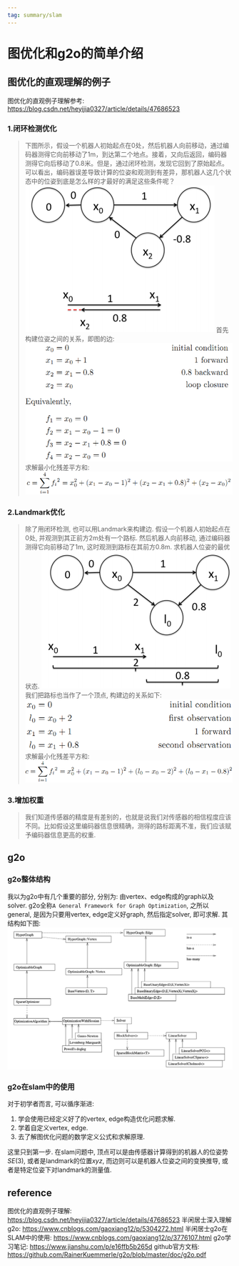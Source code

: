 ```yaml
---
tag: summary/slam
---
```

# 图优化和g2o的简单介绍
## 图优化的直观理解的例子
图优化的直观例子理解参考: https://blog.csdn.net/heyijia0327/article/details/47686523
### 1.闭环检测优化
>下图所示，假设一个机器人初始起点在0处，然后机器人向前移动，通过编码器测得它向前移动了1m，到达第二个地点。接着，又向后返回，编码器测得它向后移动了0.8米。但是，通过闭环检测，发现它回到了原始起点。可以看出，编码器误差导致计算的位姿和观测到有差异，那机器人这几个状态中的位姿到底是怎么样的才最好的满足这些条件呢？
>![covariance change](rc/graph_opt_exp01)
>首先构建位姿之间的关系，即图的边:
>![covariance change](rc/graph_opt_exp02)
>求解最小化残差平方和:
>![covariance change](rc/graph_opt_exp03)

### 2.Landmark优化
>除了用闭环检测, 也可以用Landmark来构建边. 假设一个机器人初始起点在0处, 并观测到其正前方2m处有一个路标. 然后机器人向前移动, 通过编码器测得它向前移动了1m, 这时观测到路标在其前方0.8m. 求机器人位姿的最优状态.
>![covariance change](rc/graph_opt_exp10)
>我们把路标也当作了一个顶点, 构建边的关系如下:
>![covariance change](rc/graph_opt_exp11)
>求解最小化残差平方和:
>![covariance change](rc/graph_opt_exp12)

### 3.增加权重
>我们知道传感器的精度是有差别的，也就是说我们对传感器的相信程度应该不同。比如假设这里编码器信息很精确，测得的路标距离不准，我们应该赋予编码器信息更高的权重.

## g2o
### g2o整体结构
我以为g2o中有几个重要的部分, 分别为: 由vertex、edge构成的graph以及solver. g2o全称`A General Framework for Graph Optimization`, 之所以general, 是因为只要用vertex, edge定义好graph, 然后指定solver, 即可求解. 其结构如下图:
![covariance change](rc/g2o_struct.png)

### g2o在slam中的使用
对于初学者而言, 可以循序渐进:
1. 学会使用已经定义好了的vertex, edge构造优化问题求解.
2. 学着自定义vertex, edge.
3. 去了解图优化问题的数学定义公式和求解原理. 

这里只到第一步. 在slam问题中, 顶点可以是由传感器计算得到的机器人的位姿势$SE(3)$, 或者是landmark的位置$xyz$, 而边则可以是机器人位姿之间的变换推导, 或者是特定位姿下对landmark的测量值.

## reference
图优化的直观例子理解: https://blog.csdn.net/heyijia0327/article/details/47686523
半闲居士深入理解g2o: https://www.cnblogs.com/gaoxiang12/p/5304272.html
半闲居士g2o在SLAM中的使用: https://www.cnblogs.com/gaoxiang12/p/3776107.html
g2o学习笔记: https://www.jianshu.com/p/e16ffb5b265d
github官方文档: https://github.com/RainerKuemmerle/g2o/blob/master/doc/g2o.pdf